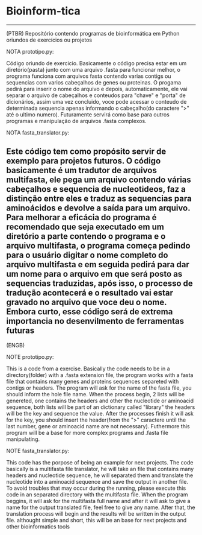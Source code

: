 # Bioinform-tica
-----------------------------------------------------------------------------------------------------------------------------------------------------------
(PTBR)
Repositório contendo programas de bioinformática em Python oriundos de exercícios ou projetos

NOTA prototipo.py:

Código oriundo de exercicio. Basicamente o código precisa estar em um diretório(pasta) junto com uma arquivo .fasta para funcionar melhor, o programa funciona com arquivos fasta contendo varias contigs ou sequencias com varios cabeçalhos de genes ou proteinas. O progama pedirá para inserir o nome do arquivo e depois, automaticamente, ele vai separar o arquivo de cabeçalhos e conteudos para "chave" e "porta" de dicionários, assim uma vez concluido, voce pode acessar o conteudo de determinada sequencia apenas informando o cabeçalho(do caractere ">" até o ultimo numero). Futuramente servirá como base para outros programas e manipulação de arquivos .fasta complexos.

NOTA fasta_translator.py:

Este código tem como propósito servir de exemplo para projetos futuros. O código basicamente é um tradutor de arquivos multifasta, ele pega um arquivo contendo várias cabeçalhos e sequencia de nucleotideos, faz a distinção entre eles e traduz as sequencias para aminoácidos e devolve a saída para um arquivo. Para melhorar a eficácia do programa é recomendado que seja executado em um diretório  a parte contendo o programa e o arquivo multifasta, o programa começa pedindo para o usuário digitar o nome completo do arquivo multifasta e em seguida pedirá para dar um nome para o arquivo em que será posto as sequencias traduzidas, após isso, o processo de tradução acontecerá e o resultado vai estar gravado no arquivo que voce deu o nome. Embora curto, esse código será de extrema importancia no desenvilmento de ferramentas futuras
-----------------------------------------------------------------------------------------------------------------------------------------------------------
(ENGB)

NOTE prototipo.py:

This is a code from a exercise. Basically the code needs to be in a directory(folder) with a .fasta extension file, the program works with a fasta file that contains many genes and proteins sequences separeted with contigs or headers. The program will ask for the name of the fasta file, you should inform the hole file name. When the process begin, 2 lists will be genereted, one contains the headers and other the nucleotide or aminoacid sequence, both lists will be part of an dictionary called "library" the headers will be the key and sequence the value. After the processes finish it will ask for the key, you should insert the header(from the ">" caractere until the last number, gene or aminoacid name are not necessary). Futhermore this program will be a base for more complex programs and .fasta file manipulating.

NOTE fasta_translator.py:

This code has the porpose of being an example for next projects. The code basically is a multifasta file translator, he will take an file that contains many headers and nucleotide sequence, he will separated them and translate the nucleotide into a aminoacid sequence and save the output in another file. To avoid troubles that may occur during the running, please execute this code in an separated directory with the multifasta file. When the program beggins, it will ask for the multifasta full name and after it will ask to give a name for the output translated file, feel free to give any name. After that, the translation process will begin and the results will be written in the output file. althought simple and short, this will be an base for next projects and other bioinformatics tools 
